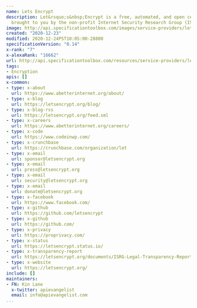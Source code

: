 ```yaml
---
name: Lets Encrypt
description: Let&rsquo;s&nbsp;Encrypt is a free, automated, and open certificate    authority
  brought to you by the non-profit Internet Security Research Group (ISRG).
image: http://api.specificationtoolbox.com/images/service-providers/lets-encrypt.jpg
created: "2020-12-23"
modified: 2020-12-24PST10:05:00-28800
specificationVersion: "0.14"
x-rank: "7"
x-alexaRank: "16662"
url: http://api.specificationtoolbox.com/resources/service-providers/lets-encrypt/
tags:
- Encryption
apis: []
x-common:
- type: x-about
  url: https://www.abetterinternet.org/about/
- type: x-blog
  url: https://letsencrypt.org/blog/
- type: x-blog-rss
  url: https://letsencrypt.org/feed.xml
- type: x-careers
  url: https://www.abetterinternet.org/careers/
- type: x-code
  url: https://www.codeinwp.com/
- type: x-crunchbase
  url: https://crunchbase.com/organization/let
- type: x-email
  url: sponsor@letsencrypt.org
- type: x-email
  url: press@letsencrypt.org
- type: x-email
  url: security@letsencrypt.org
- type: x-email
  url: donate@letsencrypt.org
- type: x-facebook
  url: https://www.facebook.com/
- type: x-github
  url: https://github.com/letsencrypt
- type: x-github
  url: https://github.com/
- type: x-privacy
  url: https://proprivacy.com/
- type: x-status
  url: https://letsencrypt.status.io/
- type: x-transparency-report
  url: https://letsencrypt.org/documents/ISRG-Legal-Transparency-Report-July-1-2015.pdf
- type: x-website
  url: https://letsencrypt.org/
include: []
maintainers:
- FN: Kin Lane
  x-twitter: apievangelist
  email: info@apievangelist.com
...
```

